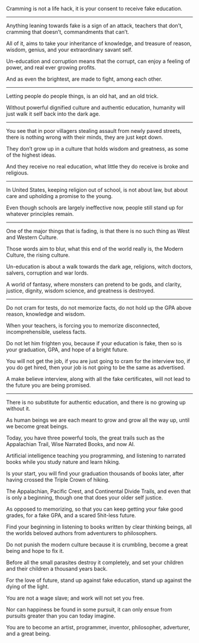 Cramming is not a life hack,
it is your consent to receive fake education.

---

Anything leaning towards fake is a sign of an attack,
teachers that don’t, cramming that doesn’t, commandments that can’t.

All of it, aims to take your inheritance of knowledge,
and treasure of reason, wisdom, genius, and your extraordinary savant self.

Un-education and corruption means that the corrupt,
can enjoy a feeling of power, and real ever growing profits.

And as even the brightest, are made to fight,
among each other.

---

Letting people do people things,
is an old hat, and an old trick.

Without powerful dignified culture and authentic education,
humanity will just walk it self back into the dark age.

---

You see that in poor villagers stealing assault from newly paved streets,
there is nothing wrong with their minds, they are just kept down.

They don’t grow up in a culture that holds wisdom and greatness,
as some of the highest ideas.

And they receive no real education,
what little they do receive is broke and religious.

---


In United States, keeping religion out of school,
is not about law, but about care and upholding a promise to the young.

Even though schools are largely ineffective now,
people still stand up for whatever principles remain.

---

One of the major things that is fading,
is that there is no such thing as West and Western Culture.

Those words aim to blur, what this end of the world really is,
the Modern Culture, the rising culture.

Un-education is about a walk towards the dark age,
religions, witch doctors, salvers, corruption and war lords.

A world of fantasy, where monsters can pretend to be gods,
and clarity, justice, dignity, wisdom science, and greatness is destroyed.

---

Do not cram for tests, do not memorize facts,
do not hold up the GPA above reason, knowledge and wisdom.

When your teachers,
is forcing you to memorize disconnected, incomprehensible, useless facts.

Do not let him frighten you, because if your education is fake,
then so is your graduation, GPA, and hope of a bright future.

You will not get the job, if you are just going to cram for the interview too,
if you do get hired, then your job is not going to be the same as advertised.

A make believe interview, along with all the fake certificates,
will not lead to the future you are being promised.

---

There is no substitute for authentic education,
and there is no growing up without it.

As human beings we are each meant to grow and grow all the way up,
until we become great beings.

Today, you have three powerful tools,
the great trails such as the Appalachian Trail, Wise Narrated Books, and now AI.

Artificial intelligence teaching you programming,
and listening to narrated books while you study nature and learn hiking.

Is your start, you will find your graduation thousands of books later,
after having crossed the Triple Crown of hiking.

The Appalachian, Pacific Crest, and Continental Divide Trails,
and even that is only a beginning, though one that does your older self justice.

As opposed to memorizing, so that you can keep getting your fake good grades,
for a fake GPA, and a scared 5hit-less future.

Find your beginning in listening to books written by clear thinking beings,
all the worlds beloved authors from adventurers to philosophers.

Do not punish the modern culture because it is crumbling,
become a great being and hope to fix it.

Before all the small parasites destroy it completely,
and set your children and their children a thousand years back.

For the love of future, stand up against fake education,
stand up against the dying of the light.

You are not a wage slave;
and work will not set you free.

Nor can happiness be found in some pursuit,
it can only ensue from pursuits greater than you can today imagine.

You are to become an artist, programmer, inventor,
philosopher, adverturer, and a great being.
